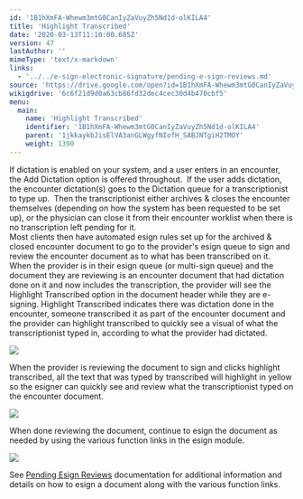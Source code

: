 ```yaml
---
id: '1B1hXmFA-Whewm3mtG0CanIyZaVuyZh5Nd1d-olKILA4'
title: 'Highlight Transcribed'
date: '2020-03-13T11:10:00.685Z'
version: 47
lastAuthor: ''
mimeType: 'text/x-markdown'
links:
  - '../../e-sign-electronic-signature/pending-e-sign-reviews.md'
source: 'https://drive.google.com/open?id=1B1hXmFA-Whewm3mtG0CanIyZaVuyZh5Nd1d-olKILA4'
wikigdrive: '6c6f21d9d0a63cb86fd32dec4cec30d4b470cbf5'
menu:
  main:
    name: 'Highlight Transcribed'
    identifier: '1B1hXmFA-Whewm3mtG0CanIyZaVuyZh5Nd1d-olKILA4'
    parent: '1jkkaykbJisElVA3anGLWgyfNIofH_SABJNTgiH2TMOY'
    weight: 1390
---
```

If dictation is enabled on your system, and a user enters in an encounter, the Add Dictation option is offered throughout.  If the user adds dictation, the encounter dictation(s) goes to the Dictation queue for a transcriptionist to type up.  Then the transcriptionist either archives & closes the encounter themselves (depending on how the system has been requested to be set up), or the physician can close it from their encounter worklist when there is no transcription left pending for it.  
Most clients then have automated esign rules set up for the archived & closed encounter document to go to the provider's esign queue to sign and review the encounter document as to what has been transcribed on it.  
When the provider is in their esign queue (or multi-sign queue) and the document they are reviewing is an encounter document that had dictation done on it and now includes the transcription, the provider will see the Highlight Transcribed option in the document header while they are e-signing. Highlight Transcribed indicates there was dictation done in the encounter, someone transcribed it as part of the encounter document and the provider can highlight transcribed to quickly see a visual of what the transcriptionist typed in, according to what the provider had dictated.

  
![](../highlight-transcribed.assets/3155becc642719beaa9720a1dcbcca16.png)  


When the provider is reviewing the document to sign and clicks highlight transcribed, all the text that was typed by transcribed will highlight in yellow so the esigner can quickly see and review what the transcriptionist typed on the encounter document.

  
![](../highlight-transcribed.assets/d985321ae7c6a90d4da71356ffc93f0a.png)  


When done reviewing the document, continue to esign the document as needed by using the various function links in the esign module.

  
![](../highlight-transcribed.assets/ce94dca20a7657fccc706399ed2c03cc.png)  


See [Pending Esign Reviews](../../e-sign-electronic-signature/pending-e-sign-reviews.md) documentation for additional information and details on how to esign a document along with the various function links.

